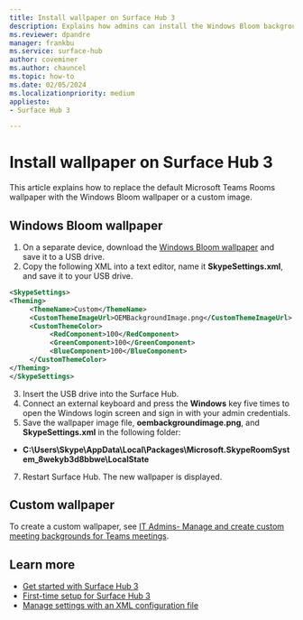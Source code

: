 ```yaml
---
title: Install wallpaper on Surface Hub 3
description: Explains how admins can install the Windows Bloom background wallpaper on Surface Hub 3. 
ms.reviewer: dpandre
manager: frankbu
ms.service: surface-hub
author: coveminer
ms.author: chauncel
ms.topic: how-to
ms.date: 02/05/2024
ms.localizationpriority: medium
appliesto:
- Surface Hub 3

---
```


# Install wallpaper on Surface Hub 3

This article explains how to replace the default Microsoft Teams Rooms wallpaper with the Windows Bloom wallpaper or a custom image. 

## Windows Bloom wallpaper

1. On a separate device, download the [Windows Bloom wallpaper](images/oembackgroundimage.png) and save it to a USB drive.
2. Copy the following XML into a text editor, name it **SkypeSettings.xml**, and save it to your USB drive.  

  ```xml
<SkypeSettings>
  <Theming>
       <ThemeName>Custom</ThemeName>
       <CustomThemeImageUrl>OEMBackgroundImage.png</CustomThemeImageUrl>
       <CustomThemeColor>
            <RedComponent>100</RedComponent>
            <GreenComponent>100</GreenComponent>
            <BlueComponent>100</BlueComponent>
       </CustomThemeColor>
  </Theming>
</SkypeSettings>

  ```

3. Insert the USB drive into the Surface Hub.
4. Connect an external keyboard and press the **Windows** key five times to open the Windows login screen and sign in with your admin credentials.
6. Save the wallpaper image file, **oembackgroundimage.png**, and **SkypeSettings.xml** in the following folder:

- **C:\Users\Skype\AppData\Local\Packages\Microsoft.SkypeRoomSystem_8wekyb3d8bbwe\LocalState**

7. Restart Surface Hub. The new wallpaper is displayed.

## Custom wallpaper

To create a custom wallpaper, see [IT Admins- Manage and create custom meeting backgrounds for Teams meetings](/MicrosoftTeams/custom-meeting-backgrounds). 






## Learn more

- [Get started with Surface Hub 3](surface-hub-3-get-started.md)
- [First-time setup for Surface Hub 3](first-run-program-surface-hub-3.md)
- [Manage settings with an XML configuration file](/microsoftteams/rooms/xml-config-file#manage-console-settings-with-an-xml-configuration-file)

